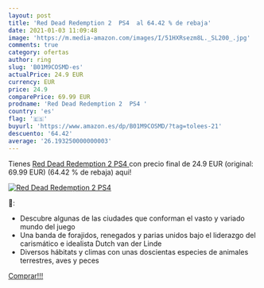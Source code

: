 ```yaml
---
layout: post
title: 'Red Dead Redemption 2  PS4  al 64.42 % de rebaja'
date: 2021-01-03 11:09:48
image: 'https://m.media-amazon.com/images/I/51HXRsezm8L._SL200_.jpg'
comments: true
category: ofertas
author: ring
slug: 'B01M9COSMD-es'
actualPrice: 24.9 EUR
currency: EUR
price: 24.9
comparePrice: 69.99 EUR
prodname: 'Red Dead Redemption 2  PS4 '
country: 'es'
flag: '🇪🇸'
buyurl: 'https://www.amazon.es/dp/B01M9COSMD/?tag=tolees-21'
descuento: '64.42'
average: '26.193250000000003'
---
```


Tienes [Red Dead Redemption 2  PS4 ](https://www.amazon.es/dp/B01M9COSMD/?tag=tolees-21) con precio final de  24.9 EUR (original: 69.99 EUR) (64.42 %  de rebaja) aqui!

[![Red Dead Redemption 2  PS4 ](https://m.media-amazon.com/images/I/51HXRsezm8L._SL200_.jpg)](https://www.amazon.es/dp/B01M9COSMD/?tag=tolees-21)

🔎:

- Descubre algunas de las ciudades que conforman el vasto y variado mundo del juego
- Una banda de forajidos, renegados y parias unidos bajo el liderazgo del carismático e idealista Dutch van der Linde
- Diversos hábitats y climas con unas doscientas especies de animales terrestres, aves y peces

[Comprar!!!](https://www.amazon.es/dp/B01M9COSMD/?tag=tolees-21)
